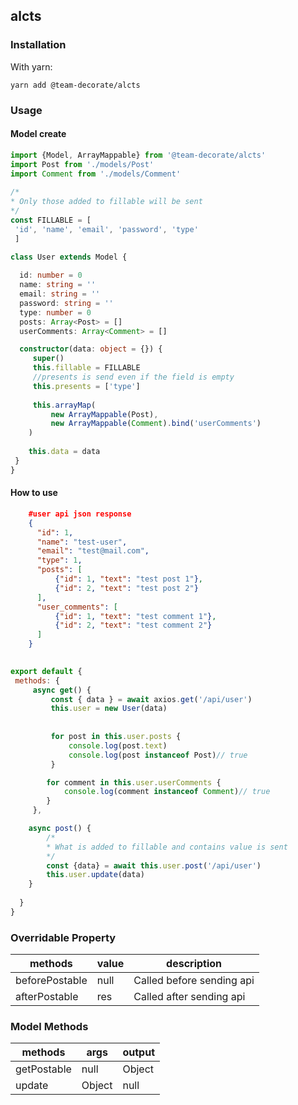 

  
## alcts
### Installation  
With yarn:
  
 	yarn add @team-decorate/alcts  
 	
### Usage  
  
#### Model create  
```typescript  
import {Model, ArrayMappable} from '@team-decorate/alcts'  
import Post from './models/Post'  
import Comment from './models/Comment'  
  
/*
* Only those added to fillable will be sent
*/
const FILLABLE = [  
 'id', 'name', 'email', 'password', 'type'
 ]  
  
class User extends Model {  

  id: number = 0
  name: string = ''
  email: string = ''
  password: string = ''
  type: number = 0
  posts: Array<Post> = []
  userComments: Array<Comment> = []

  constructor(data: object = {}) {  
	 super()         
	 this.fillable = FILLABLE 
	 //presents is send even if the field is empty 
	 this.presents = ['type']  
	 
	 this.arrayMap(  
		 new ArrayMappable(Post), 
		 new ArrayMappable(Comment).bind('userComments')
	) 
	
	this.data = data
 }
}  
```  
  
#### How to use
```json
	#user api json response
	{
	  "id": 1,
	  "name": "test-user",
	  "email": "test@mail.com",
	  "type": 1,
	  "posts": [
		  {"id": 1, "text": "test post 1"},
		  {"id": 2, "text": "test post 2"}
	  ],
	  "user_comments": [
		  {"id": 1, "text": "test comment 1"},
		  {"id": 2, "text": "test comment 2"}
	  ]
	}
```
```js  
  
export default {  
 methods: { 
	 async get() {  
		 const { data } = await axios.get('/api/user')  
		 this.user = new User(data)
		 
		 
		 for post in this.user.posts {
			 console.log(post.text)
			 console.log(post instanceof Post)// true
		 }

		for comment in this.user.userComments {
			console.log(comment instanceof Comment)// true
		}
	 },

	async post() {
		/*
		* What is added to fillable and contains value is sent
		*/
		const {data} = await this.user.post('/api/user')
		this.user.update(data)
	}
	
  }
}  
```


  
### Overridable Property  
  
| methods |value  |description|
|--|--|--|
| beforePostable | null | Called before sending api
| afterPostable | res | Called after sending api

### Model Methods
|methods|args  | output|
|--|--|--|
| getPostable |null  | Object|
|update|Object|null|
